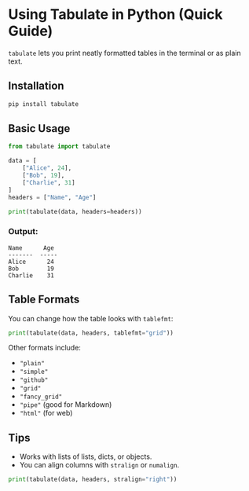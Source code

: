# Using Tabulate in Python (Quick Guide)

`tabulate` lets you print neatly formatted tables in the terminal or as plain text.

## Installation

```bash
pip install tabulate
```

## Basic Usage

```python
from tabulate import tabulate

data = [
    ["Alice", 24],
    ["Bob", 19],
    ["Charlie", 31]
]
headers = ["Name", "Age"]

print(tabulate(data, headers=headers))
```

### Output:
```plaintext
Name      Age
-------  -----
Alice      24
Bob        19
Charlie    31
```

## Table Formats

You can change how the table looks with `tablefmt`:

```python
print(tabulate(data, headers, tablefmt="grid"))
```

Other formats include:
- `"plain"`
- `"simple"`
- `"github"`
- `"grid"`
- `"fancy_grid"`
- `"pipe"` (good for Markdown)
- `"html"` (for web)

## Tips

- Works with lists of lists, dicts, or objects.
- You can align columns with `stralign` or `numalign`.

```python
print(tabulate(data, headers, stralign="right"))
```
